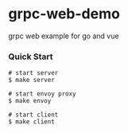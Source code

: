 # grpc-web-demo

grpc web example for go and vue

### Quick Start

```shell
# start server
$ make server

# start envoy proxy
$ make envoy

# start client
$ make client
```